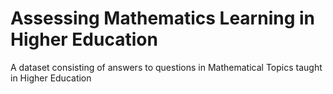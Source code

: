# Assessing Mathematics Learning in Higher Education
A dataset consisting of answers to questions in Mathematical Topics taught in Higher Education
